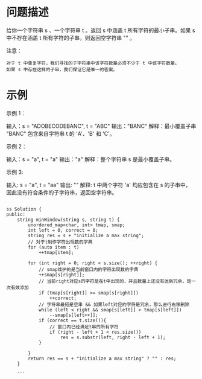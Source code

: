 
# 问题描述

给你一个字符串 s 、一个字符串 t 。返回 s 中涵盖 t 所有字符的最小子串。如果 s 中不存在涵盖 t 所有字符的子串，则返回空字符串 "" 。

 

注意：

    对于 t 中重复字符，我们寻找的子字符串中该字符数量必须不少于 t 中该字符数量。
    如果 s 中存在这样的子串，我们保证它是唯一的答案。

 

# 示例 


示例 1：

输入：s = "ADOBECODEBANC", t = "ABC"
输出："BANC"
解释：最小覆盖子串 "BANC" 包含来自字符串 t 的 'A'、'B' 和 'C'。

示例 2：

输入：s = "a", t = "a"
输出："a"
解释：整个字符串 s 是最小覆盖子串。

示例 3:

输入: s = "a", t = "aa"
输出: ""
解释: t 中两个字符 'a' 均应包含在 s 的子串中，
因此没有符合条件的子字符串，返回空字符串。


```

ss Solution {
public:
    string minWindow(string s, string t) {
        unordered_map<char, int> tmap, smap;
        int left = 0, correct = 0;
        string res = s + "initialize a max string";
        // 对于t制作字符出现数的字典
        for (auto item : t) 
            ++tmap[item];

        for (int right = 0; right < s.size(); ++right) {
            // smap维护的是当前窗口内的字符出现数的字典
            ++smap[s[right]];
            // 当前right对应s的字符是在t中出现的，并且数量上还没有达到冗余，是一次有效添加
            if (tmap[s[right]] >= smap[s[right]])
                ++correct;
            // 字符串最短是空串 && 如果left对应的字符是冗余，那么进行右移删除
            while (left < right && smap[s[left]] > tmap[s[left]])
                --smap[s[left++]];
            if (correct == t.size()){
                // 窗口内已经满足t串的所有字符
                if (right - left + 1 < res.size())
                    res = s.substr(left, right - left + 1);
            }

        }
        return res == s + "initialize a max string" ? "" : res;
    }
    
    ```